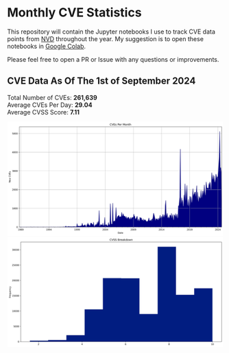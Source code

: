 # Monthly CVE Statistics

This repository will contain the Jupyter notebooks I use to track CVE data points from [NVD](https://nvd.nist.gov/) throughout the year. My suggestion is to open these notebooks in [Google Colab](https://colab.research.google.com).

Please feel free to open a PR or Issue with any questions or improvements.

## CVE Data As Of The 1st of September 2024

Total Number of CVEs: **261,639**<br/>
Average CVEs Per Day: **29.04**<br/>
Average CVSS Score: **7.11**<br/>

![CVE Graph](All.jpg "CVE Graph")<br/>
![CVSS Graph](AllCVSS.jpg "CVSS Graph")
